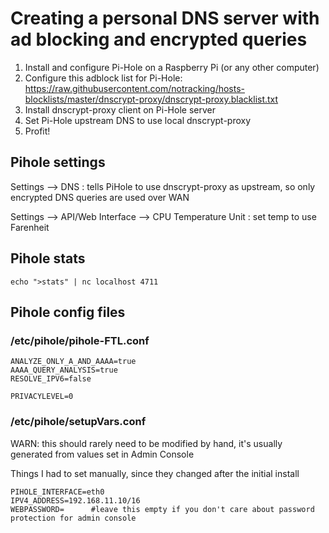 # Creating a personal DNS server with ad blocking and encrypted queries

1. Install and configure Pi-Hole on a Raspberry Pi (or any other computer)
2. Configure this adblock list for Pi-Hole: https://raw.githubusercontent.com/notracking/hosts-blocklists/master/dnscrypt-proxy/dnscrypt-proxy.blacklist.txt
3. Install dnscrypt-proxy client on Pi-Hole server
4. Set Pi-Hole upstream DNS to use local dnscrypt-proxy
5. Profit!


## Pihole settings

Settings --> DNS : tells PiHole to use dnscrypt-proxy as upstream, so only encrypted DNS queries are used over WAN

Settings --> API/Web Interface --> CPU Temperature Unit : set temp to use Farenheit


## Pihole stats
```echo ">stats" | nc localhost 4711  ```

## Pihole config files

### /etc/pihole/pihole-FTL.conf
```
ANALYZE_ONLY_A_AND_AAAA=true
AAAA_QUERY_ANALYSIS=true
RESOLVE_IPV6=false

PRIVACYLEVEL=0
```

### /etc/pihole/setupVars.conf
WARN: this should rarely need to be modified by hand, it's usually generated from values set in Admin Console

Things I had to set manually, since they changed after the initial install
```
PIHOLE_INTERFACE=eth0
IPV4_ADDRESS=192.168.11.10/16
WEBPASSWORD=      #leave this empty if you don't care about password protection for admin console
```
